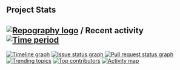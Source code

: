 
## Project Stats

## [![Repography logo](https://images.repography.com/logo.svg)](https://repography.com) / Recent activity [![Time period](https://images.repography.com/42332361/aice09/iamcarl/recent-activity/F-Xe3Peiw08H5jBfQoJp7AtD7jeS9M07A_CM0wRj0_Y/VivY11ZHKcOHJ-zUCEiXljCX1qPEOSRZXcouHfg43S8_badge.svg)](https://repography.com)
[![Timeline graph](https://images.repography.com/42332361/aice09/iamcarl/recent-activity/F-Xe3Peiw08H5jBfQoJp7AtD7jeS9M07A_CM0wRj0_Y/VivY11ZHKcOHJ-zUCEiXljCX1qPEOSRZXcouHfg43S8_timeline.svg)](https://github.com/aice09/iamcarl/commits)
[![Issue status graph](https://images.repography.com/42332361/aice09/iamcarl/recent-activity/F-Xe3Peiw08H5jBfQoJp7AtD7jeS9M07A_CM0wRj0_Y/VivY11ZHKcOHJ-zUCEiXljCX1qPEOSRZXcouHfg43S8_issues.svg)](https://github.com/aice09/iamcarl/issues)
[![Pull request status graph](https://images.repography.com/42332361/aice09/iamcarl/recent-activity/F-Xe3Peiw08H5jBfQoJp7AtD7jeS9M07A_CM0wRj0_Y/VivY11ZHKcOHJ-zUCEiXljCX1qPEOSRZXcouHfg43S8_prs.svg)](https://github.com/aice09/iamcarl/pulls)
[![Trending topics](https://images.repography.com/42332361/aice09/iamcarl/recent-activity/F-Xe3Peiw08H5jBfQoJp7AtD7jeS9M07A_CM0wRj0_Y/VivY11ZHKcOHJ-zUCEiXljCX1qPEOSRZXcouHfg43S8_words.svg)](https://github.com/aice09/iamcarl/commits)
[![Top contributors](https://images.repography.com/42332361/aice09/iamcarl/recent-activity/F-Xe3Peiw08H5jBfQoJp7AtD7jeS9M07A_CM0wRj0_Y/VivY11ZHKcOHJ-zUCEiXljCX1qPEOSRZXcouHfg43S8_users.svg)](https://github.com/aice09/iamcarl/graphs/contributors)
[![Activity map](https://images.repography.com/42332361/aice09/iamcarl/recent-activity/F-Xe3Peiw08H5jBfQoJp7AtD7jeS9M07A_CM0wRj0_Y/VivY11ZHKcOHJ-zUCEiXljCX1qPEOSRZXcouHfg43S8_map.svg)](https://github.com/aice09/iamcarl/commits)

